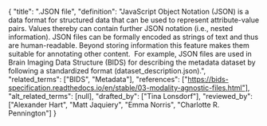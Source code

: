 {
    "title": ".JSON file",
    "definition": "JavaScript Object Notation (JSON) is a data format for structured data that can be used to represent attribute-value pairs. Values thereby can contain further JSON notation (i.e., nested information). JSON files can be formally encoded as strings of text and thus are human-readable. Beyond storing information this feature makes them suitable for annotating other content.  For example, JSON files are used in Brain Imaging Data Structure (BIDS) for describing the metadata dataset by following a standardized format (dataset_description.json).",
    "related_terms": ["BIDS", "Metadata"],
    "references": ["https://bids-specification.readthedocs.io/en/stable/03-modality-agnostic-files.html"],
    "alt_related_terms": [null],
    "drafted_by": ["Tina Lonsdorf"],
    "reviewed_by": ["Alexander Hart", "Matt Jaquiery", "Emma Norris", "Charlotte R. Pennington"]
  }
